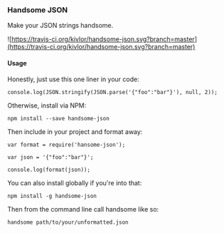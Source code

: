 ### Handsome JSON

Make your JSON strings handsome.

![https://travis-ci.org/kivlor/handsome-json.svg?branch=master](https://travis-ci.org/kivlor/handsome-json.svg?branch=master)

#### Usage

Honestly, just use this one liner in your code:

```
console.log(JSON.stringify(JSON.parse('{"foo":"bar"}'), null, 2));
```

Otherwise, install via NPM:

```
npm install --save handsome-json
```

Then include in your project and format away:

```
var format = require('hansome-json');

var json = '{"foo":"bar"}';

console.log(format(json));
```

You can also install globally if you're into that:

```
npm install -g handsome-json
```

Then from the command line call handsome like so:

```
handsome path/to/your/unformatted.json
```

